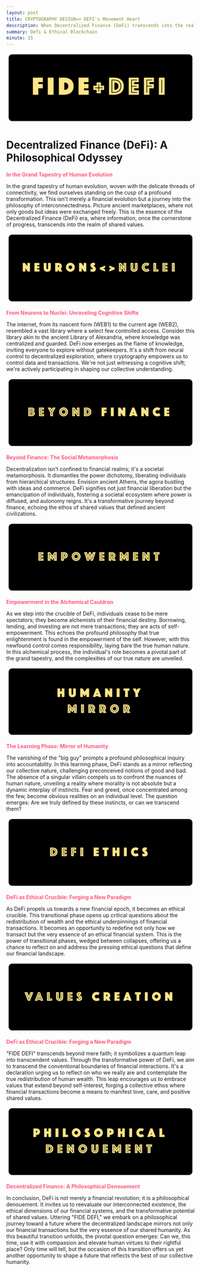 ```yaml
---
layout: post
title: CRYPTOGRAPHY DESIGN=> DEFI's Movement Heart
description: When Decentralized Finance (DeFi) transcends into the realm of shared values.
summary: Defi & Ethical Blockchain
minute: 15
---
```


![DeFI](/assets/images/art/values/Main.png)

# Decentralized Finance (DeFi): A Philosophical Odyssey

<span style="color:#ff597d">__In the Grand Tapestry of Human Evolution__</span>

In the grand tapestry of human evolution, woven with the delicate threads of connectivity, we find ourselves standing on the cusp of a profound transformation. 
This isn't merely a financial evolution but a journey into the philosophy of interconnectedness. Picture ancient marketplaces, where not only goods but ideas were exchanged freely. 
This is the essence of the Decentralized Finance (DeFi) era, where information, once the cornerstone of progress, transcends into the realm of shared values.

![Nuclei](/assets/images/art/values/Nuclei.png)

<span style="color:#ff597d">__From Neurons to Nuclei: Unraveling Cognitive Shifts__</span>

The internet, from its nascent form (WEB1) to the current age (WEB2), resembled a vast library where a select few controlled access. 
Consider this library akin to the ancient Library of Alexandria, where knowledge was centralized and guarded. DeFi now emerges as the flame of knowledge, inviting everyone to explore without gatekeepers. 
It's a shift from neural control to decentralized exploration, where cryptography empowers us to control data and transactions. 
We're not just witnessing a cognitive shift; we're actively participating in shaping our collective understanding.

![Beyond](/assets/images/art/values/Beyond.png)

<span style="color:#ff597d">__Beyond Finance: The Social Metamorphosis__</span>

Decentralization isn't confined to financial realms; it's a societal metamorphosis. 
It dismantles the power dichotomy, liberating individuals from hierarchical structures. Envision ancient Athens, the agora bustling with ideas and commerce. 
DeFi signifies not just financial liberation but the emancipation of individuals, fostering a societal ecosystem where power is diffused, and autonomy reigns. 
It's a transformative journey beyond finance, echoing the ethos of shared values that defined ancient civilizations.

![Power](/assets/images/art/values/Power.png)

<span style="color:#ff597d">__Empowerment in the Alchemical Cauldron__</span>

As we step into the crucible of DeFi, individuals cease to be mere spectators; they become alchemists of their financial destiny. Borrowing, lending, and investing are not mere transactions; they are acts of self-empowerment. 
This echoes the profound philosophy that true enlightenment is found in the empowerment of the self. 
However, with this newfound control comes responsibility, laying bare the true human nature. In this alchemical process, the individual's role becomes a pivotal part of the grand tapestry, and the complexities of our true nature are unveiled.


![Mirror](/assets/images/art/values/Mirror.png)

<span style="color:#ff597d">__The Learning Phase: Mirror of Humanity__</span>

The vanishing of the "big guy" prompts a profound philosophical inquiry into accountability. In this learning phase, DeFi stands as a mirror reflecting our collective nature, challenging preconceived notions of good and bad. 
The absence of a singular villain compels us to confront the nuances of human nature, unveiling a reality where morality is not absolute but a dynamic interplay of instincts. 
Fear and greed, once concentrated among the few, become obvious realities on an individual level. 
The question emerges: Are we truly defined by these instincts, or can we transcend them?

![Ethics](/assets/images/art/values/Ethics.png)

<span style="color:#ff597d">__DeFi as Ethical Crucible: Forging a New Paradigm__</span>

As DeFi propels us towards a new financial epoch, it becomes an ethical crucible. 
This transitional phase opens up critical questions about the redistribution of wealth and the ethical underpinnings of financial transactions. 
It becomes an opportunity to redefine not only how we transact but the very essence of an ethical financial system. 
This is the power of transitional phases, wedged between collapses, offering us a chance to reflect on and address the pressing ethical questions that define our financial landscape.

![Values](/assets/images/art/values/Values.png)

<span style="color:#ff597d">__DeFi as Ethical Crucible: Forging a New Paradigm__</span>

"FIDE DEFI" transcends beyond mere faith; it symbolizes a quantum leap into transcendent values. 
Through the transformative power of DeFi, we aim to transcend the conventional boundaries of financial interactions. 
It's a declaration urging us to reflect on who we really are and contemplate the true redistribution of human wealth. 
This leap encourages us to embrace values that extend beyond self-interest, forging a collective ethos where financial transactions become a means to manifest love, care, and positive shared values.

![Values](/assets/images/art/values/Philo.png)

<span style="color:#ff597d">__Decentralized Finance: A Philosophical Denouement__</span>

In conclusion, DeFi is not merely a financial revolution; it is a philosophical denouement. 
It invites us to reevaluate our interconnected existence, the ethical dimensions of our financial systems, and the transformative potential of shared values. 
Uttering "FIDE DEFI," we embark on a philosophical journey toward a future where the decentralized landscape mirrors not only our financial transactions but the very essence of our shared humanity. 
As this beautiful transition unfolds, the pivotal question emerges: Can we, this time, use it with compassion and elevate human virtues to their rightful place? Only time will tell, but the occasion of this transition offers us yet another opportunity to shape a future that reflects the best of our collective humanity.
